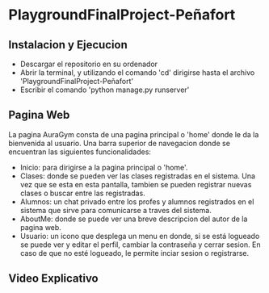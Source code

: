 # PlaygroundFinalProject-Peñafort

## Instalacion y Ejecucion
- Descargar el repositorio en su ordenador
- Abrir la terminal, y utilizando el comando 'cd' dirigirse hasta el archivo 'PlaygroundFinalProject-Peñafort'
- Escribir el comando 'python manage.py runserver'

## Pagina Web
La pagina AuraGym consta de una pagina principal o 'home' donde le da la bienvenida al usuario. Una barra superior de navegacion donde se encuentran las siguientes funcionalidades:
- Inicio: para dirigirse a la pagina principal o 'home'.
- Clases: donde se pueden ver las clases registradas en el sistema. Una vez que se esta en esta pantalla, tambien se pueden registrar nuevas clases o buscar entre las registradas.
- Alumnos: un chat privado entre los profes y alumnos registrados en el sistema que sirve para comunicarse a traves del sistema.
- AboutMe: donde se puede ver una breve descripcion del autor de la pagina web.
- Usuario: un icono que desplega un menu en donde, si se está logueado se puede ver y editar el perfil, cambiar la contraseña y cerrar sesion. En caso de que no esté logueado, le permite inciar sesion o registrarse.

## Video Explicativo

